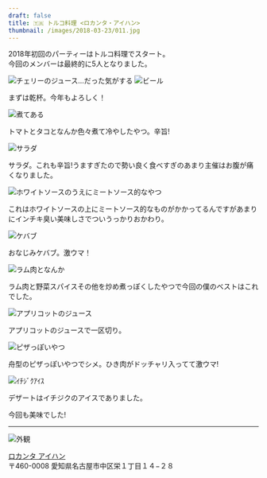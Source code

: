 ```yaml
---
draft: false
title: 🇹🇷 トルコ料理 <ロカンタ・アイハン>
thumbnail: /images/2018-03-23/011.jpg
---
```


2018年初回のパーティーはトルコ料理でスタート。  
今回のメンバーは最終的に5人となりました。

![チェリーのジュース…だった気がする](/images/2018-03-23/001.jpg)
![ビール](/images/2018-03-23/002.jpg)

まずは乾杯。今年もよろしく！

![煮てある](/images/2018-03-23/003.jpg)

トマトとタコとなんか色々煮て冷やしたやつ。辛旨!

![サラダ](/images/2018-03-23/004.jpg)

サラダ。これも辛旨!うますぎたので勢い良く食べすぎのあまり主催はお腹が痛くなりました。

![ホワイトソースのうえにミートソース的なやつ](/images/2018-03-23/005.jpg)

これはホワイトソースの上にミートソース的なものがかかってるんですがあまりにインチキ臭い美味しさでついうっかりおかわり。

![ケバブ](/images/2018-03-23/006.jpg)

おなじみケバブ。激ウマ！

![ラム肉となんか](/images/2018-03-23/007.jpg)

ラム肉と野菜スパイスその他を炒め煮っぽくしたやつで今回の僕のベストはこれでした。

![アプリコットのジュース](/images/2018-03-23/008.jpg)

アプリコットのジュースで一区切り。

![ピザっぽいやつ](/images/2018-03-23/009.jpg)

舟型のピザっぽいやつでシメ。ひき肉がドッチャリ入ってて激ウマ!

![ｲﾁｼﾞｸｱｲｽ](/images/2018-03-23/010.jpg)

デザートはイチジクのアイスでありました。

今回も美味でした!

---

![外観](/images/2018-03-23/011.jpg)

[ロカンタ アイハン](http://star.gmobb.jp/lokanta_ayhan/)  
〒460-0008 愛知県名古屋市中区栄１丁目１４−２８

